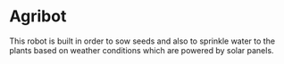 # Agribot
This robot is built in order to sow seeds and also to sprinkle water to the plants based on weather conditions which are powered by solar panels.
